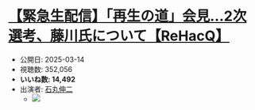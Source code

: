 # [【緊急生配信】「再生の道」会見…2次選考、藤川氏について【ReHacQ】](https://www.youtube.com/watch?v=-X-oDmsc8G0)
-   公開日: 2025-03-14
-   視聴数: 352,056
-   **いいね数: 14,492**
-   出演者: [石丸伸二](/rehacq_fan/people/石丸伸二 "wikilink")
    - [![](https://img.youtube.com/vi/-X-oDmsc8G0/hqdefault.jpg)](https://www.youtube.com/watch?v=-X-oDmsc8G0)
